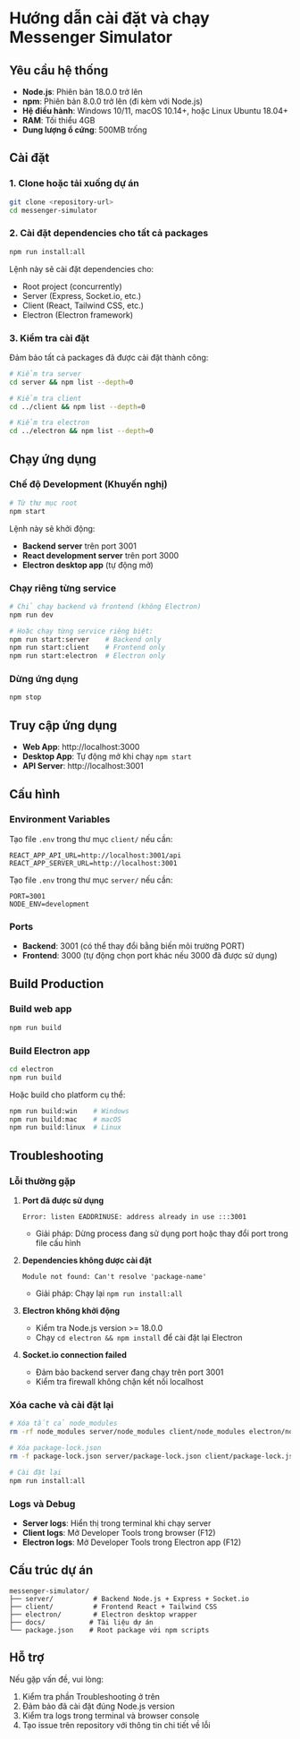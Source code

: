 # Hướng dẫn cài đặt và chạy Messenger Simulator

## Yêu cầu hệ thống

- **Node.js**: Phiên bản 18.0.0 trở lên
- **npm**: Phiên bản 8.0.0 trở lên (đi kèm với Node.js)
- **Hệ điều hành**: Windows 10/11, macOS 10.14+, hoặc Linux Ubuntu 18.04+
- **RAM**: Tối thiểu 4GB
- **Dung lượng ổ cứng**: 500MB trống

## Cài đặt

### 1. Clone hoặc tải xuống dự án

```bash
git clone <repository-url>
cd messenger-simulator
```

### 2. Cài đặt dependencies cho tất cả packages

```bash
npm run install:all
```

Lệnh này sẽ cài đặt dependencies cho:
- Root project (concurrently)
- Server (Express, Socket.io, etc.)
- Client (React, Tailwind CSS, etc.)
- Electron (Electron framework)

### 3. Kiểm tra cài đặt

Đảm bảo tất cả packages đã được cài đặt thành công:

```bash
# Kiểm tra server
cd server && npm list --depth=0

# Kiểm tra client
cd ../client && npm list --depth=0

# Kiểm tra electron
cd ../electron && npm list --depth=0
```

## Chạy ứng dụng

### Chế độ Development (Khuyến nghị)

```bash
# Từ thư mục root
npm start
```

Lệnh này sẽ khởi động:
- **Backend server** trên port 3001
- **React development server** trên port 3000
- **Electron desktop app** (tự động mở)

### Chạy riêng từng service

```bash
# Chỉ chạy backend và frontend (không Electron)
npm run dev

# Hoặc chạy từng service riêng biệt:
npm run start:server    # Backend only
npm run start:client    # Frontend only
npm run start:electron  # Electron only
```

### Dừng ứng dụng

```bash
npm stop
```

## Truy cập ứng dụng

- **Web App**: http://localhost:3000
- **Desktop App**: Tự động mở khi chạy `npm start`
- **API Server**: http://localhost:3001

## Cấu hình

### Environment Variables

Tạo file `.env` trong thư mục `client/` nếu cần:

```env
REACT_APP_API_URL=http://localhost:3001/api
REACT_APP_SERVER_URL=http://localhost:3001
```

Tạo file `.env` trong thư mục `server/` nếu cần:

```env
PORT=3001
NODE_ENV=development
```

### Ports

- **Backend**: 3001 (có thể thay đổi bằng biến môi trường PORT)
- **Frontend**: 3000 (tự động chọn port khác nếu 3000 đã được sử dụng)

## Build Production

### Build web app

```bash
npm run build
```

### Build Electron app

```bash
cd electron
npm run build
```

Hoặc build cho platform cụ thể:

```bash
npm run build:win    # Windows
npm run build:mac    # macOS
npm run build:linux  # Linux
```

## Troubleshooting

### Lỗi thường gặp

1. **Port đã được sử dụng**
   ```
   Error: listen EADDRINUSE: address already in use :::3001
   ```
   - Giải pháp: Dừng process đang sử dụng port hoặc thay đổi port trong file cấu hình

2. **Dependencies không được cài đặt**
   ```
   Module not found: Can't resolve 'package-name'
   ```
   - Giải pháp: Chạy lại `npm run install:all`

3. **Electron không khởi động**
   - Kiểm tra Node.js version >= 18.0.0
   - Chạy `cd electron && npm install` để cài đặt lại Electron

4. **Socket.io connection failed**
   - Đảm bảo backend server đang chạy trên port 3001
   - Kiểm tra firewall không chặn kết nối localhost

### Xóa cache và cài đặt lại

```bash
# Xóa tất cả node_modules
rm -rf node_modules server/node_modules client/node_modules electron/node_modules

# Xóa package-lock.json
rm -f package-lock.json server/package-lock.json client/package-lock.json electron/package-lock.json

# Cài đặt lại
npm run install:all
```

### Logs và Debug

- **Server logs**: Hiển thị trong terminal khi chạy server
- **Client logs**: Mở Developer Tools trong browser (F12)
- **Electron logs**: Mở Developer Tools trong Electron app (F12)

## Cấu trúc dự án

```
messenger-simulator/
├── server/          # Backend Node.js + Express + Socket.io
├── client/          # Frontend React + Tailwind CSS
├── electron/        # Electron desktop wrapper
├── docs/           # Tài liệu dự án
└── package.json    # Root package với npm scripts
```

## Hỗ trợ

Nếu gặp vấn đề, vui lòng:

1. Kiểm tra phần Troubleshooting ở trên
2. Đảm bảo đã cài đặt đúng Node.js version
3. Kiểm tra logs trong terminal và browser console
4. Tạo issue trên repository với thông tin chi tiết về lỗi
